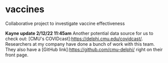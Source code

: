 # vaccines

Collaborative project to investigate vaccine effectiveness


**Kayne update 2/12/22 11:45am**
Another potential data source for us to check out: [CMU's COVIDcast]:https://delphi.cmu.edu/covidcast/. Researchers at my company have done a bunch of work with this team. They also have a [GitHub link]:https://github.com/cmu-delphi/ right on their front page.
